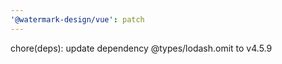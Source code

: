 ```yaml
---
'@watermark-design/vue': patch
---
```


chore(deps): update dependency @types/lodash.omit to v4.5.9

